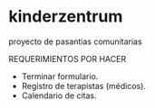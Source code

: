 # kinderzentrum
proyecto de pasantias comunitarias


REQUERIMIENTOS POR HACER

- Terminar formulario.
- Registro de terapistas (médicos).
- Calendario de citas.
